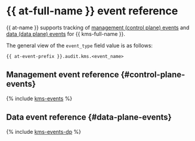 # {{ at-full-name }} event reference

{{ at-name }} supports tracking of [management (control plane) events](../audit-trails/concepts/format.md) and [data (data plane) events](../audit-trails/concepts/format-data-plane.md) for {{ kms-full-name }}.

The general view of the `event_type` field value is as follows:

```text
{{ at-event-prefix }}.audit.kms.<event_name>
```

## Management event reference {#control-plane-events}

{% include [kms-events](../_includes/audit-trails/events/kms-events.md) %}

## Data event reference {#data-plane-events}

{% include [kms-events-dp](../_includes/audit-trails/events/kms-events-dp.md) %}